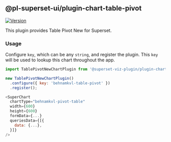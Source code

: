 ## @pl-superset-ui/plugin-chart-table-pivot

[![Version](https://img.shields.io/npm/v/@pl-superset-ui/plugin-chart-table-pivot.svg?style=flat-square)](https://img.shields.io/npm/v/@pl-superset-ui/plugin-chart-table-pivot-new.svg?style=flat-square)

This plugin provides Table Pivot New for Superset.

### Usage

Configure `key`, which can be any `string`, and register the plugin. This `key` will be used to lookup this chart throughout the app.

```js
import TablePivotNewChartPlugin from '@superset-viz-plugin/plugin-chart-table-pivot';

new TablePivotNewChartPlugin()
  .configure({ key: 'behnamkvl-table-pivot' })
  .register();
```

```js
<SuperChart
  chartType="behnamkvl-pivot-table"
  width={600}
  height={600}
  formData={...}
  queriesData={[{
    data: {...},
  }]}
/>
```